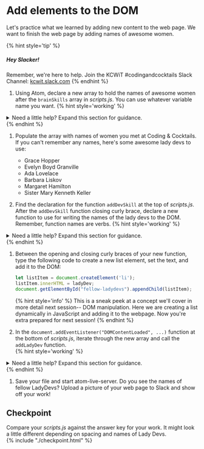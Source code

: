 # Add elements to the DOM

Let's practice what we learned by adding new content to the web page. We want to finish the web page by adding names of awesome women.

{% hint style='tip' %}
##### Hey Slacker!

Remember, we're here to help.
Join the KCWiT #codingandcocktails Slack Channel: [kcwit.slack.com](http://kcwit.slack.com)
{% endhint %}


1. Using Atom, declare a new array to hold the names of awesome women after the `brainSkills` array in _scripts.js_. You can use whatever variable name you want. 
   {% hint style='working' %}
<details>
<summary>
Need a little help? Expand this section for guidance. 
</summary> 
Type <code>const ladyDevs = [];</code>.
</details>
   {% endhint %}

1. Populate the array with names of women you met at Coding & Cocktails. If you can't remember any names, here's some awesome lady devs to use:
   * Grace Hopper
   * Evelyn Boyd Granville
   * Ada Lovelace
   * Barbara Liskov
   * Margaret Hamilton
   * Sister Mary Kenneth Keller

1. Find the declaration for the function `addDevSkill` at the top of _scripts.js_. After the `addDevSkill` function closing curly brace, declare a new function to use for writing the names of the lady devs to the DOM. Remember, function names are verbs.
      {% hint style='working' %}
<details>
<summary>
Need a little help? Expand this section for guidance. 
</summary> 
Create a new function and name it after the action (the verb). In this example, the action is `addLadyDev`. You can use <b>Function expression</b> or <b>Function declaration</b>. Your function should look something like this:

<pre>
<code class="lang-javascript">
const addLadyDev = function (ladyDev) {
};
</code>
</pre>
</details>
   {% endhint %}

1. Between the opening and closing curly braces of your new function, type the following code to create a new list element, set the text, and add it to the DOM:
  
   ```js
   let listItem = document.createElement('li');
   listItem.innerHTML = ladyDev;
   document.getElementById("fellow-ladydevs").appendChild(listItem);
   ```
   {% hint style='info' %}
This is a sneak peek at a concept we'll cover in more detail next session-- DOM manipulation. Here we are creating a list dynamically in JavaScript and adding it to the webpage. Now you're extra prepared for next session!
   {% endhint %}

1. In the `document.addEventListener("DOMContentLoaded", ...)` function at the bottom of _scripts.js_, iterate through the new array and call the `addLadyDev` function.   
   {% hint style='working' %}
<details>
<summary>
Need a little help? Expand this section for guidance. 
</summary> 
Take a look at how you iterated over <code>brainSkills</code> and called the <code>addDevSkill</code> function. You'll do the same for <code>ladyDevs</code> array and calling <code>addLadyDev</code> function.
</details>
   {% endhint %}

1. Save your file and start atom-live-server. Do you see the names of fellow LadyDevs? Upload a picture of your web page to Slack and show off your work!

<!-- trick markdown to give me a little space between these two sections of text -->
## 

## Checkpoint <span class="navigate-top"><a href="#top" title="Take me to the top of page"><i class="fa fa-chevron-circle-up" aria-hidden="true"></i></a></span>
Compare your _scripts.js_ against the answer key for your work. It might look a little different depending on spacing and names of Lady Devs.  
{% include "./checkpoint.html" %}